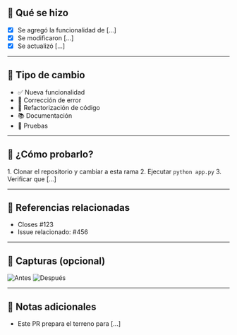 ## 🚀 Qué se hizo

- [x] Se agregó la funcionalidad de [...]
- [x] Se modificaron [...]
- [x] Se actualizó [...]

---

## 🔧 Tipo de cambio

- ✅ Nueva funcionalidad
- 🐛 Corrección de error
- 🔄 Refactorización de código
- 📚 Documentación
- 🧪 Pruebas

---

## 🧪 ¿Cómo probarlo?

1\. Clonar el repositorio y cambiar a esta rama
2\. Ejecutar `python app.py`
3\. Verificar que [...]

---

## 📎 Referencias relacionadas

- Closes #123
- Issue relacionado: #456

---

## 📸 Capturas (opcional)

![Antes](URL)
![Después](URL)

---

## 📝 Notas adicionales

- Este PR prepara el terreno para [...]
